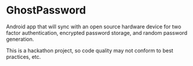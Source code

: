 # GhostPassword
Android app that will sync with an open source hardware device for two factor authentication, encrypted password storage, and random password generation.

This is a hackathon project, so code quality may not conform to best practices, etc.

